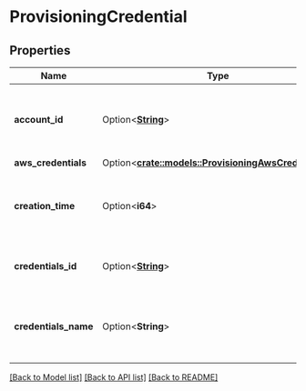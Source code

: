 # ProvisioningCredential

## Properties

Name | Type | Description | Notes
------------ | ------------- | ------------- | -------------
**account_id** | Option<[**String**](String.md)> | The Databricks account ID that hosts the credential. | [optional]
**aws_credentials** | Option<[**crate::models::ProvisioningAwsCredentials**](ProvisioningAwsCredentials.md)> |  | [optional]
**creation_time** | Option<**i64**> | Time in epoch milliseconds when the credential was created. | [optional]
**credentials_id** | Option<[**String**](String.md)> | Databricks credential configuration ID. | [optional]
**credentials_name** | Option<**String**> | The human-readable name of the credential configuration object. | [optional]

[[Back to Model list]](../README.md#documentation-for-models) [[Back to API list]](../README.md#documentation-for-api-endpoints) [[Back to README]](../README.md)


